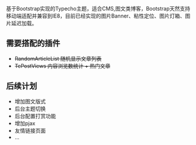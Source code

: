 基于Bootstrap实现的Typecho主题，适合CMS,图文类博客，Bootstrap天然支持移动端适配并兼容到IE8，目前已经实现的图片Banner、粘性定位、图片灯箱、图片延迟加载。

## 需要搭配的插件
- ~~RandomArticleList 随机显示文章列表~~
- ~~TePostViews 内容浏览数统计 + 热门文章~~


## 后续计划
- 增加图文版式
- 后台主题切换
- 后台配置打赏功能
- 增加pjax
- 友情链接页面
- ...